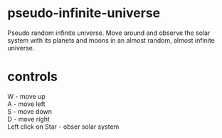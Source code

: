 # pseudo-infinite-universe
Pseudo random infinite universe. Move around and observe the solar system with its
planets and moons in an almost random, almost infinite universe.

# controls
W - move up<br/>
A - move left<br/>
S - move down<br/>
D - move right<br/>
Left click on Star - obser solar system<br/>
